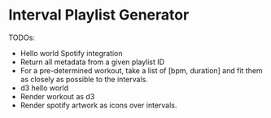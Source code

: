 # Interval Playlist Generator

TODOs:

* Hello world Spotify integration
* Return all metadata from a given playlist ID
* For a pre-determined workout, take a list of [bpm, duration] and fit them as closely as possible to the intervals.
* d3 hello world
* Render workout as d3
* Render spotify artwork as icons over intervals.


